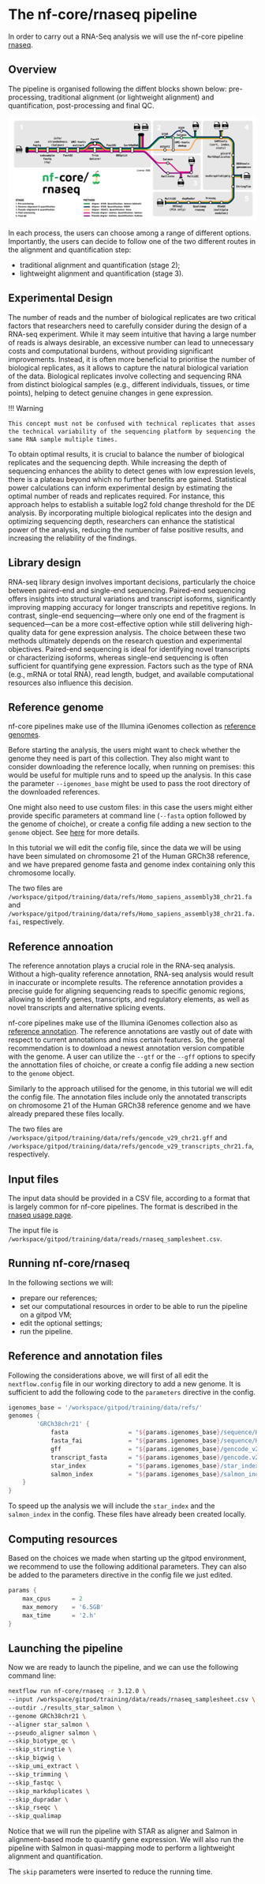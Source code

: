 # The nf-core/rnaseq pipeline

In order to carry out a RNA-Seq analysis we will use the nf-core pipeline [rnaseq](https://nf-co.re/rnaseq/3.14.0).


## Overview

The pipeline is organised following the diffent blocks shown below: pre-processing, traditional alignment (or lightweight alignment) and quantification, post-processing and final QC.

![Metromap](./img/nf-core-rnaseq_metro_map_grey.png)

In each process, the users can choose among a range of different options. Importantly, the users can decide to follow one of the two different routes in the alignment and quantification step:

- traditional alignment and quantification (stage 2);
- lightweight alignment and quantification (stage 3).


## Experimental Design

The number of reads and the number of biological replicates are two critical factors that researchers need to carefully consider during the design of a RNA-seq experiment. While it may seem intuitive that having a large number of reads is always desirable, an excessive number can lead to unnecessary costs and computational burdens, without providing significant improvements. Instead, it is often more beneficial to prioritise the number of biological replicates, as it allows to capture the natural biological variation of the data. Biological replicates involve collecting and sequencing RNA from distinct biological samples (e.g., different individuals, tissues, or time points), helping to detect genuine changes in gene expression. 

!!! Warning

    This concept must not be confused with technical replicates that asses the technical variability of the sequencing platform by sequencing the same RNA sample multiple times.

To obtain optimal results, it is crucial to balance the number of biological replicates and the sequencing depth. While increasing the depth of sequencing enhances the ability to detect genes with low expression levels, there is a plateau beyond which no further benefits are gained. Statistical power calculations can inform experimental design by estimating the optimal number of reads and replicates required. For instance, this approach helps to establish a suitable log2 fold change threshold for the DE analysis. By incorporating multiple biological replicates into the design and optimizing sequencing depth, researchers can enhance the statistical power of the analysis, reducing the number of false positive results, and increasing the reliability of the findings.


## Library design

RNA-seq library design involves important decisions, particularly the choice between paired-end and single-end sequencing. Paired-end sequencing offers insights into structural variations and transcript isoforms, significantly improving mapping accuracy for longer transcripts and repetitive regions. In contrast, single-end sequencing—where only one end of the fragment is sequenced—can be a more cost-effective option while still delivering high-quality data for gene expression analysis. The choice between these two methods ultimately depends on the research question and experimental objectives. Paired-end sequencing is ideal for identifying novel transcripts or characterizing isoforms, whereas single-end sequencing is often sufficient for quantifying gene expression. Factors such as the type of RNA (e.g., mRNA or total RNA), read length, budget, and available computational resources also influence this decision.


## Reference genome

nf-core pipelines make use of the Illumina iGenomes collection as [reference genomes](https://nf-co.re/docs/usage/reference_genomes).

Before starting the analysis, the users might want to check whether the genome they need is part of this collection. They also might want to consider downloading the reference locally, when running on premises: this would be useful for multiple runs and to speed up the analysis. In this case the parameter `--igenomes_base` might be used to pass the root directory of the downloaded references. 

One might also need to use custom files: in this case the users might either provide specific parameters at command line (`--fasta` option followed by the genome of choiche), or create a config file adding a new section to the `genome` object. See [here](https://nf-co.re/docs/usage/reference_genomes#custom-genomes) for more details.

In this tutorial we will edit the config file, since the data we will be using have been simulated on chromosome 21 of the Human GRCh38 reference, and we have prepared genome fasta and genome index containing only this chromosome locally. 

The two files are `/workspace/gitpod/training/data/refs/Homo_sapiens_assembly38_chr21.fa` and `/workspace/gitpod/training/data/refs/Homo_sapiens_assembly38_chr21.fa.fai`, respectively.


## Reference annoation

The reference annotation plays a crucial role in the RNA-seq analysis. Without a high-quality reference annotation, RNA-seq analysis would result in inaccurate or incomplete results. The reference annotation provides a precise guide for aligning sequencing reads to specific genomic regions, allowing to identify genes, transcripts, and regulatory elements, as well as novel transcripts and alternative splicing events.

nf-core pipelines make use of the Illumina iGenomes collection also as [reference annotation](https://nf-co.re/docs/usage/reference_genomes).
The reference annotations are vastly out of date with respect to current annotations and miss certain features. So, the general recommendation is to download a newest annotation version compatible with the genome. A user can utilize the `--gtf` or the `--gff` options to specify the annottation files of choiche, or create a config file adding a new section to the `genome` object. 

Similarly to the approach utilised for the genome, in this tutorial we will edit the config file. The annotation files include only the annotated transcripts on chromosome 21 of the Human GRCh38 reference genome and we have already prepared these files locally. 

The two files are `/workspace/gitpod/training/data/refs/gencode_v29_chr21.gff` and `/workspace/gitpod/training/data/refs/gencode_v29_transcripts_chr21.fa`, respectively.


## Input files

The input data should be provided in a CSV file, according to a format that is largely common for nf-core pipelines.
The format is described in the [rnaseq usage page](https://nf-co.re/rnaseq/3.14.0/docs/usage).

The input file is `/workspace/gitpod/training/data/reads/rnaseq_samplesheet.csv`.


## Running nf-core/rnaseq

In the following sections we will:

- prepare our references;
- set our computational resources in order to be able to run the pipeline on a gitpod VM;
- edit the optional settings;
- run the pipeline.


## Reference and annotation files

Following the considerations above, we will first of all edit the `nextflow.config` file in our working directory to add a new genome.
It is sufficient to add the following code to the `parameters` directive in the config.

```groovy
igenomes_base = '/workspace/gitpod/training/data/refs/'
genomes {
        'GRCh38chr21' {
            fasta                 = "${params.igenomes_base}/sequence/Homo_sapiens_assembly38_chr21.fasta"
            fasta_fai             = "${params.igenomes_base}/sequence/Homo_sapiens_assembly38_chr21.fasta.fai"
            gff                   = "${params.igenomes_base}/gencode_v29_chr21_parsed.gff"
            transcript_fasta      = "${params.igenomes_base}/gencode.v29.transcripts_chr21.fa"
            star_index            = "${params.igenomes_base}/star_index_chr21.tar.gz"
            salmon_index          = "${params.igenomes_base}/salmon_index_chr21.tar.gz"
	}
}
```

To speed up the analysis we will include the `star_index` and the `salmon_index` in the config. These files have already been created locally.


## Computing resources

Based on the choices we made when starting up the gitpod environment, we recommend to use the following additional parameters.
They can also be added to the parameters directive in the config file we just edited.

```groovy
params {
    max_cpus      = 2
    max_memory    = '6.5GB'
    max_time      = '2.h'
}
```


## Launching the pipeline

Now we are ready to launch the pipeline, and we can use the following command line:

```bash
nextflow run nf-core/rnaseq -r 3.12.0 \
--input /workspace/gitpod/training/data/reads/rnaseq_samplesheet.csv \
--outdir ./results_star_salmon \
--genome GRCh38chr21 \
--aligner star_salmon \
--pseudo_aligner salmon \
--skip_biotype_qc \
--skip_stringtie \
--skip_bigwig \
--skip_umi_extract \
--skip_trimming \
--skip_fastqc \
--skip_markduplicates \
--skip_dupradar \
--skip_rseqc \
--skip_qualimap
```

Notice that we will run the pipeline with STAR as aligner and Salmon in alignment-based mode to quantify gene expression. We will also run the pipeline with Salmon in quasi-mapping mode to perform a lightweight alignment and quantification.

The `skip` parameters were inserted to reduce the running time.